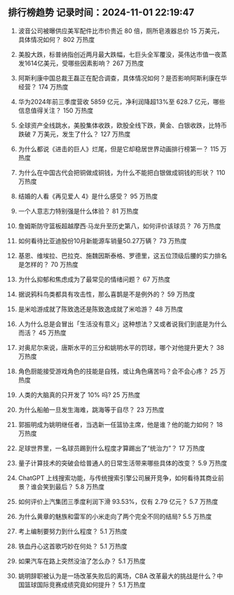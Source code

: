 
## 排行榜趋势 记录时间：2024-11-01 22:19:47
  
  1. 波音公司被曝供应美军配件比市价贵近 80 倍，厕所皂液器总价 15 万美元，具体情况如何？ 802 万热度
    
  2. 美股大跌，标普纳指创近两月最大跌幅，七巨头全军覆没，英伟达市值一夜蒸发1614亿美元，受哪些因素影响？ 267 万热度
    
  3. 阿斯利康中国总裁王磊正在配合调查，具体情况如何？是否影响阿斯利康在华经营？ 174 万热度
    
  4. 华为2024年前三季度营收 5859 亿元，净利润降超13%至 628.7 亿元，哪些信息值得关注？ 150 万热度
    
  5. 全球资产全线跳水，美股集体收跌，欧股全线下跌，黄金、白银收跌，比特币跌破 7 万美元，发生了什么？ 127 万热度
    
  6. 为什么都说《进击的巨人》烂尾，但是它却稳居世界动画排行榜第一？ 115 万热度
    
  7. 为什么在中国古代会把铜做成铜钱，为什么不能把白银做成铜钱的形状？ 110 万热度
    
  8. 结婚的人看《再见爱人 4》是什么感受？ 95 万热度
    
  9. 一个人意志力特别强是什么体验？ 81 万热度
    
  10. 詹姆斯防守篮板超越摩西·马龙升至历史第八，如何评价该球员？ 76 万热度
    
  11. 如何看待比亚迪股份10月新能源车销量50.27万辆？ 73 万热度
    
  12. 基恩、维埃拉、巴拉克、施魏因斯泰格、罗德里，这五位顶级后腰的实力排名是怎样的？ 70 万热度
    
  13. 为什么抑郁和焦虑成为了最常见的情绪问题？ 67 万热度
    
  14. 据说鸦科鸟类都具有攻击性，那么喜鹊是不是例外的？ 59 万热度
    
  15. 是米哈游成就了陈致逸还是陈致逸成就了米哈游？ 48 万热度
    
  16. 人为什么总是会冒出「生活没有意义」这种想法？又或者说我们到底是为什么而活？ 45 万热度
    
  17. 对奥尼尔来说，唐斯水平的三分和姚明水平的罚球，哪个对他提升更大？ 38 万热度
    
  18. 角色厨能接受游戏角色的技能是自残，或让角色痛苦吗？会不会心疼？ 25 万热度
    
  19. 人类的大脑真的只开发了 10% 吗? 25 万热度
    
  20. 为什么船舶一旦发生海难，跳海等于自尽？ 23 万热度
    
  21. 郭振明成为姚明继任者，当选新一任篮协主席，他是谁？他的能力如何？ 18 万热度
    
  22. 足球世界里，一名球员踢到什么程度才算踢出了“统治力”？ 17 万热度
    
  23. 量子计算技术的突破会给普通人的日常生活带来哪些具体的改变？ 5.9 万热度
    
  24. ChatGPT 上线搜索功能，与传统搜索引擎公司展开竞争，如何看待其商业前景？谁会笑到最后？ 5.8 万热度
    
  25. 如何评价上汽集团三季度利润下滑 93.53%，仅有 2.79 亿元？ 5.7 万热度
    
  26. 为什么黄章的魅族和雷军的小米走向了两个完全不同的结局? 5.5 万热度
    
  27. 考上编制要努力到什么程度？ 5.1 万热度
    
  28. 铁血丹心这首歌巧妙在何处？ 5.1 万热度
    
  29. 如果汽车在路上突然没油了怎么办？ 5.1 万热度
    
  30. 姚明辞职被认为是一场改革失败后的离场，CBA 改革最大的挑战是什么？中国篮球国际竞赛成绩究竟如何提升？ 5.1 万热度
    